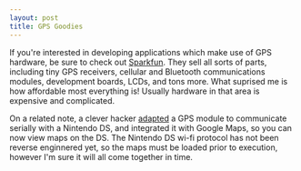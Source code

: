 ```yaml
---
layout: post
title: GPS Goodies
---
```

If you're interested in developing applications which make use of GPS hardware, be sure to check out [Sparkfun](http://www.sparkfun.com/). They sell all sorts of parts, including tiny GPS receivers, cellular and Bluetooth communications modules, development boards, LCDs, and tons more. What suprised me is how affordable most everything is! Usually hardware in that area is expensive and complicated.

On a related note, a clever hacker [adapted](http://www.natrium42.com/blog/?p=31) a GPS module to communicate serially with a Nintendo DS, and integrated it with Google Maps, so you can now view maps on the DS. The Nintendo DS wi-fi protocol has not been reverse enginnered yet, so the maps must be loaded prior to execution, however I'm sure it will all come together in time.
